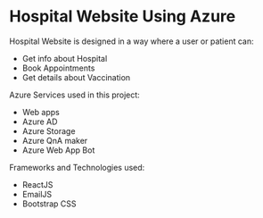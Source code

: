 # Hospital Website Using Azure

Hospital Website is designed in a way where a user or patient can:
- Get info about Hospital
- Book Appointments
- Get details about Vaccination

Azure Services used in this project:
- Web apps
- Azure AD
- Azure Storage
- Azure QnA maker
- Azure Web App Bot

Frameworks and Technologies used:
- ReactJS
- EmailJS
- Bootstrap CSS

